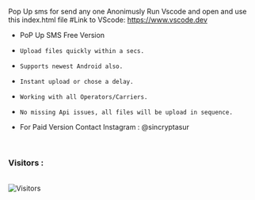 Pop Up sms for send any one Anonimusly
Run Vscode and open and use this 
index.html file 
#Link to VScode:
https://www.vscode.dev
<br>
- PoP Up SMS Free Version 

* `Upload files quickly within a secs.`

* `Supports newest Android also.`

* `Instant upload or chose a delay.`

* `Working with all Operators/Carriers.`

* `No missing Api issues, all files will be upload in sequence.`

*  For Paid Version Contact Instagram : @sincryptasur  
<br>

<h3>Visitors :</h3>
<br>
<img src="https://profile-counter.glitch.me/whitedevil1097/count.svg" alt="Visitors">
